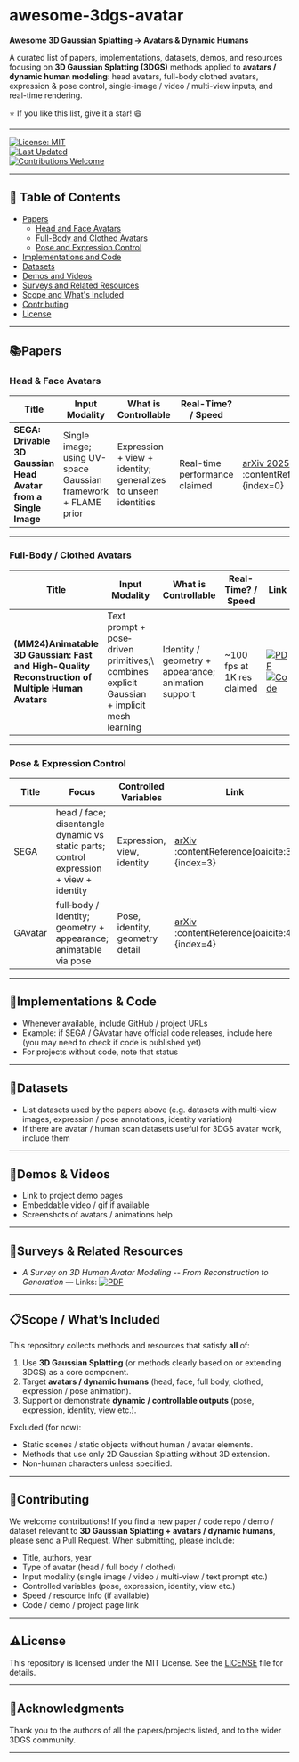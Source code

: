 # awesome-3dgs-avatar
**Awesome 3D Gaussian Splatting → Avatars & Dynamic Humans**

A curated list of papers, implementations, datasets, demos, and resources focusing on **3D Gaussian Splatting (3DGS)** methods applied to **avatars / dynamic human modeling**: head avatars, full-body clothed avatars, expression & pose control, single-image / video / multi-view inputs, and real-time rendering.

⭐ If you like this list, give it a star! 😄

---

[![License: MIT](https://img.shields.io/badge/License-MIT-yellow.svg)](#license)  
[![Last Updated](https://img.shields.io/badge/last%20updated-2025--09--19-blue.svg)](#)  
[![Contributions Welcome](https://img.shields.io/badge/Contributions-Welcome-green.svg)](#contributing)  


---

## 🚀 Table of Contents

- [Papers](#papers)
  - [Head and Face Avatars](#head--face-avatars)
  - [Full-Body and Clothed Avatars](#full-body--clothed-avatars)
  - [Pose and Expression Control](#pose--expression-control)
- [Implementations and Code](#implementations--code)
- [Datasets](#datasets)
- [Demos and Videos](#demos--videos)
- [Surveys and Related Resources](#surveys--related-resources)
- [Scope and What's Included](#scope--whats-included)
- [Contributing](#contributing)
- [License](#license)

---

## 📚Papers

### Head & Face Avatars

| Title | Input Modality | What is Controllable | Real-Time? / Speed | Link | Contribution | Views Type |
|---|---|---|---|---|---|---|
| **SEGA: Drivable 3D Gaussian Head Avatar from a Single Image** | Single image; using UV-space Gaussian framework + FLAME prior | Expression + view + identity; generalizes to unseen identities | Real-time performance claimed | [arXiv 2025](https://arxiv.org/abs/2504.14373) :contentReference[oaicite:0]{index=0} |

---

### Full-Body / Clothed Avatars

| Title | Input Modality | What is Controllable | Real-Time? / Speed | Link | Contribution | Views Type |
|---|---|---|---|---|---|---|
| **(MM24)Animatable 3D Gaussian: Fast and High-Quality Reconstruction of Multiple Human Avatars** | Text prompt + pose‐driven primitives;\\ combines explicit Gaussian + implicit mesh learning | Identity / geometry + appearance; animation support | ~100 fps at 1K res claimed | [![PDF](https://img.shields.io/badge/PDF-arXiv-b31b1b.svg)](https://arxiv.org/pdf/2311.16482)  [![Code](https://img.shields.io/badge/Code-GitHub-8A2BE2.svg)](https://github.com/jimmyYliu/Animatable-3d-Gaussian)|

---

### Pose & Expression Control

| Title | Focus | Controlled Variables | Link | Modality | Contribution | Views Type |
|---|---|---|---|---|---|---|
| SEGA | head / face; disentangle dynamic vs static parts; control expression + view + identity | Expression, view, identity | [arXiv](https://arxiv.org/abs/2504.14373) :contentReference[oaicite:3]{index=3} |
| GAvatar | full‐body / identity; geometry + appearance; animatable via pose | Pose, identity, geometry detail | [arXiv](https://arxiv.org/abs/2312.11461) :contentReference[oaicite:4]{index=4} |

---


## 🔧Implementations & Code

- Whenever available, include GitHub / project URLs  
- Example: if SEGA / GAvatar have official code releases, include here (you may need to check if code is published yet)  
- For projects without code, note that status

---

## 📂Datasets

- List datasets used by the papers above (e.g. datasets with multi‐view images, expression / pose annotations, identity variation)  
- If there are avatar / human scan datasets useful for 3DGS avatar work, include them

---

## 🎥Demos & Videos

- Link to project demo pages  
- Embeddable video / gif if available  
- Screenshots of avatars / animations help

---

## 📖Surveys & Related Resources

- *A Survey on 3D Human Avatar Modeling -- From Reconstruction to Generation* — Links: [![PDF](https://img.shields.io/badge/PDF-arXiv-b31b1b.svg)](https://arxiv.org/pdf/2406.04253)

---

## 📋Scope / What’s Included

This repository collects methods and resources that satisfy **all** of:

1. Use **3D Gaussian Splatting** (or methods clearly based on or extending 3DGS) as a core component.  
2. Target **avatars / dynamic humans** (head, face, full body, clothed, expression / pose animation).  
3. Support or demonstrate **dynamic / controllable outputs** (pose, expression, identity, view etc.).  

Excluded (for now):

- Static scenes / static objects without human / avatar elements.  
- Methods that use only 2D Gaussian Splatting without 3D extension.  
- Non-human characters unless specified.  

---

## 🤝Contributing

We welcome contributions! If you find a new paper / code repo / demo / dataset relevant to **3D Gaussian Splatting + avatars / dynamic humans**, please send a Pull Request. When submitting, please include:

- Title, authors, year  
- Type of avatar (head / full body / clothed)  
- Input modality (single image / video / multi-view / text prompt etc.)  
- Controlled variables (pose, expression, identity, view etc.)  
- Speed / resource info (if available)  
- Code / demo / project page link 
---

## ⚠️License

This repository is licensed under the MIT License. See the [LICENSE](LICENSE) file for details.

---

## 🙏Acknowledgments

Thank you to the authors of all the papers/projects listed, and to the wider 3DGS community.  

---

